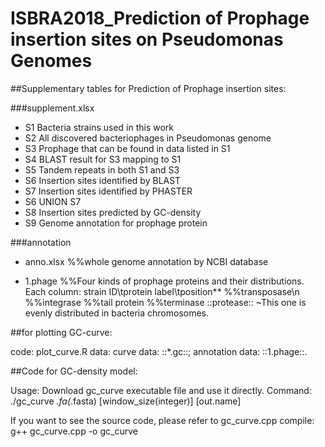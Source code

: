 # ISBRA2018_Prediction of Prophage insertion sites on Pseudomonas Genomes

##Supplementary tables for Prediction of Prophage insertion sites:

###supplement.xlsx

- S1 Bacteria strains used in this work
- S2 All discovered bacteriophages in Pseudomonas genome
- S3 Prophage that can be found in data listed in S1
- S4 BLAST result for S3 mapping to S1
- S5 Tandem repeats in both S1 and S3
- S6 Insertion sites identified by BLAST
- S7 Insertion sites identified by PHASTER
- S6 UNION S7
- S8 Insertion sites predicted by GC-density
- S9 Genome annotation for prophage protein 

###annotation

- anno.xlsx 
%%whole genome annotation by NCBI database

- 1.phage 
      %%Four kinds of prophage proteins and their distributions. Each column: strain ID\tprotein label\tposition**
      %%transposase\n
      %%integrase
      %%tail protein
      %%terminase
      ::protease:: ~This one is evenly distributed in bacteria chromosomes.


##for plotting GC-curve:

code: plot_curve.R
data: curve data: ::*.gc::;
      annotation data: ::1.phage::.


##Code for GC-density model:

Usage: Download gc_curve executable file and use it directly. 
Command: ./gc_curve *.fa(*.fasta)  [window_size(integer)] [out.name]

If you want to see the source code, please refer to gc_curve.cpp
compile: g++ gc_curve.cpp -o gc_curve

